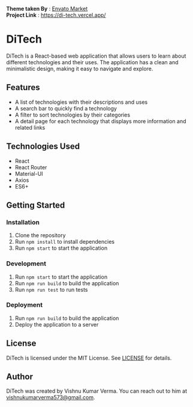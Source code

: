 <b>Theme taken By</b> : [Envato Market](https://themeforest.net/) <br />
<b>Project Link</b> : https://di-tech.vercel.app/

# DiTech

DiTech is a React-based web application that allows users to learn about different technologies and their uses. The application has a clean and minimalistic design, making it easy to navigate and explore.

## Features

* A list of technologies with their descriptions and uses
* A search bar to quickly find a technology
* A filter to sort technologies by their categories
* A detail page for each technology that displays more information and related links

## Technologies Used

* React
* React Router
* Material-UI
* Axios
* ES6+

## Getting Started

### Installation

1. Clone the repository
2. Run `npm install` to install dependencies
3. Run `npm start` to start the application

### Development

1. Run `npm start` to start the application
2. Run `npm run build` to build the application
3. Run `npm run test` to run tests

### Deployment

1. Run `npm run build` to build the application
2. Deploy the application to a server

## License

DiTech is licensed under the MIT License. See [LICENSE](LICENSE) for details.

## Author

DiTech was created by Vishnu Kumar Verma. You can reach out to him at [vishnukumarverma573@gmail.com](mailto:vishnukumarverma573@gmail.com).
